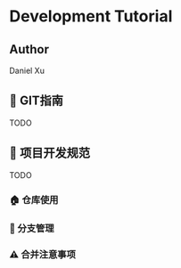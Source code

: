 # Development Tutorial

## Author

Daniel Xu



## 🚀 GIT指南

TODO



## 📖 项目开发规范

TODO

### 🏠 仓库使用



### 🌿 分支管理



### ⚠️ 合并注意事项

